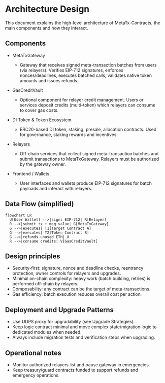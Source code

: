 # Architecture Design

This document explains the high-level architecture of MetaTx-Contracts, the main components and how they interact.

## Components

- MetaTxGateway  
  - Gateway that receives signed meta-transaction batches from users (via relayers). Verifies EIP-712 signatures, enforces nonces/deadlines, executes batched calls, validates native token amounts and issues refunds.

- GasCreditVault  
  - Optional component for relayer credit management. Users or services deposit credits (multi-token) which relayers can consume to cover gas costs.

- DI Token & Token Ecosystem  
  - ERC20-based DI token, staking, presale, allocation contracts. Used for governance, staking rewards and incentives.

- Relayers  
  - Off-chain services that collect signed meta-transaction batches and submit transactions to MetaTxGateway. Relayers must be authorized by the gateway owner.

- Frontend / Wallets  
  - User interfaces and wallets produce EIP-712 signatures for batch payloads and interact with relayers.

## Data Flow (simplified)

```mermaid
flowchart LR
  U[User Wallet] -->|signs EIP-712| R[Relayer]
  R -->|submit tx + msg.value| G[MetaTxGateway]
  G -->|executes| T1[Target Contract A]
  G -->|executes| T2[Token Contract B]
  G -->|refunds unused ETH| U
  R -->|consume credits| V[GasCreditVault]
```

## Design principles

- Security-first: signature, nonce and deadline checks, reentrancy protection, owner controls for relayers and upgrades.
- Minimal on-chain complexity: heavy work (batch building, retries) is performed off-chain by relayers.
- Composability: any contract can be the target of meta-transactions.
- Gas efficiency: batch execution reduces overall cost per action.

## Deployment and Upgrade Patterns

- Use UUPS proxy for upgradability (see Upgrade Strategies).
- Keep logic contract minimal and move complex state/migration logic to dedicated modules when needed.
- Always include migration tests and verification steps when upgrading.

## Operational notes

- Monitor authorized relayers list and pause gateway in emergencies.
- Keep treasury/guard contracts funded to support refunds and emergency operations.
